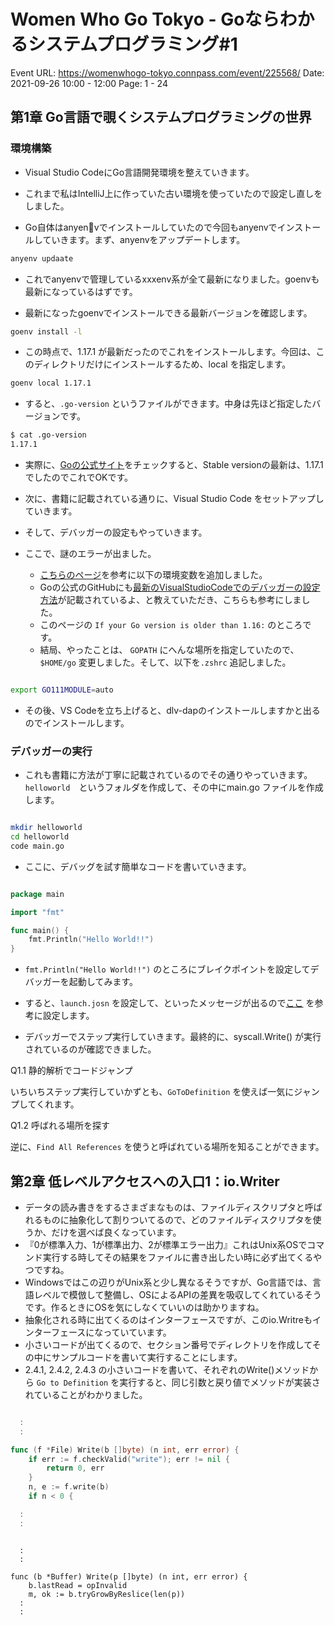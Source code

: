 # Women Who Go Tokyo - Goならわかるシステムプログラミング#1

Event URL: https://womenwhogo-tokyo.connpass.com/event/225568/
Date: 2021-09-26 10:00 - 12:00
Page: 1 - 24

## 第1章 Go言語で覗くシステムプログラミングの世界

### 環境構築

* Visual Studio CodeにGo言語開発環境を整えていきます。
* これまで私はIntelliJ上に作っていた古い環境を使っていたので設定し直しをしました。


* Go自体はanyenvでインストールしていたので今回もanyenvでインストールしていきます。まず、anyenvをアップデートします。

```sh
anyenv updaate
```

* これでanyenvで管理しているxxxenv系が全て最新になりました。goenvも最新になっているはずです。

* 最新になったgoenvでインストールできる最新バージョンを確認します。

```sh
goenv install -l
```

* この時点で、1.17.1 が最新だったのでこれをインストールします。今回は、このディレクトリだけにインストールするため、local を指定します。

```sh
goenv local 1.17.1
```

* すると、`.go-version` というファイルができます。中身は先ほど指定したバージョンです。

```sh
$ cat .go-version
1.17.1
```

* 実際に、[Goの公式サイト](https://golang.org/dl/)をチェックすると、Stable versionの最新は、1.17.1 でしたのでこれでOKです。

* 次に、書籍に記載されている通りに、Visual Studio Code をセットアップしていきます。
* そして、デバッガーの設定もやっていきます。
* ここで、謎のエラーが出ました。
  * [こちらのページ](https://stackoverflow.com/questions/67306638/go-test-results-in-go-cannot-find-main-module-but-found-git-config-in-users)を参考に以下の環境変数を追加しました。
  * Goの公式のGitHubにも[最新のVisualStudioCodeでのデバッガーの設定方法](https://github.com/golang/vscode-go/blob/master/docs/debugging.md)が記載されているよ、と教えていただき、こちらも参考にしました。
  * このページの `If your Go version is older than 1.16:` のところです。
  * 結局、やったことは、  `GOPATH` にへんな場所を指定していたので、`$HOME/go` 変更しました。そして、以下を`.zshrc` 追記しました。

```sh

export GO111MODULE=auto
```

* その後、VS Codeを立ち上げると、dlv-dapのインストールしますかと出るのでインストールします。

### デバッガーの実行

* これも書籍に方法が丁寧に記載されているのでその通りやっていきます。`helloworld`　というフォルダを作成して、その中にmain.go ファイルを作成します。

```sh

mkdir helloworld
cd helloworld
code main.go

```

* ここに、デバッグを試す簡単なコードを書いていきます。

```main.go

package main

import "fmt"

func main() {
    fmt.Println("Hello World!!")
}

```

* `fmt.Println("Hello World!!")` のところにブレイクポイントを設定してデバッガーを起動してみます。
* すると、`launch.josn` を設定して、といったメッセージが出るので[ここ](https://github.com/golang/vscode-go/blob/master/docs/debugging.md) を参考に設定します。

* デバッガーでステップ実行していきます。最終的に、syscall.Write() が実行されているのが確認できました。

Q1.1 静的解析でコードジャンプ

いちいちステップ実行していかずとも、`GoToDefinition` を使えば一気にジャンプしてくれます。



Q1.2 呼ばれる場所を探す

逆に、`Find All References` を使うと呼ばれている場所を知ることができます。



## 第2章 低レベルアクセスへの入口1：io.Writer

* データの読み書きをするさまざまなものは、ファイルディスクリプタと呼ばれるものに抽象化して割りついてるので、どのファイルディスクリプタを使うか、だけを選べば良くなっています。
* 『0が標準入力、1が標準出力、2が標準エラー出力』これはUnix系OSでコマンド実行する時してその結果をファイルに書き出したい時に必ず出てくるやつですね。
* Windowsではこの辺りがUnix系と少し異なるそうですが、Go言語では、言語レベルで模倣して整備し、OSによるAPIの差異を吸収してくれているそうです。作るときにOSを気にしなくていいのは助かりますね。
* 抽象化される時に出てくるのはインターフェースですが、このio.Writreもインターフェースになっていています。
* 小さいコードが出てくるので、セクション番号でディレクトリを作成してその中にサンプルコードを書いて実行することにします。
* 2.4.1, 2.4.2, 2.4.3 の小さいコードを書いて、それぞれのWrite()メソッドから `Go to Definition` を実行すると、同じ引数と戻り値でメソッドが実装されていることがわかりました。


```file.go

  :
  :

func (f *File) Write(b []byte) (n int, err error) {
	if err := f.checkValid("write"); err != nil {
		return 0, err
	}
	n, e := f.write(b)
	if n < 0 {

  :
  :

```

```buffer.gp

  :
  :

func (b *Buffer) Write(p []byte) (n int, err error) {
	b.lastRead = opInvalid
	m, ok := b.tryGrowByReslice(len(p))
  :
  :

```